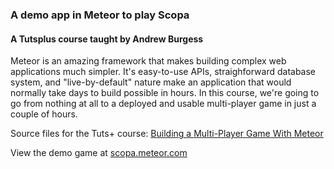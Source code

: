 ### A demo app in Meteor to play Scopa
#### A Tutsplus course taught by Andrew Burgess

Meteor is an amazing framework that makes building complex web applications much simpler. It's easy-to-use APIs, straighforward database system, and "live-by-default" nature make an application that would normally take days to build possible in hours. In this course, we're going to go from nothing at all to a deployed and usable multi-player game in just a couple of hours.

Source files for the Tuts+ course: [Building a Multi-Player Game With Meteor](https://courses.tutsplus.com/courses/build-a-multi-player-game-with-meteor)

View the demo game at [scopa.meteor.com](http://scopa.meteor.com)
